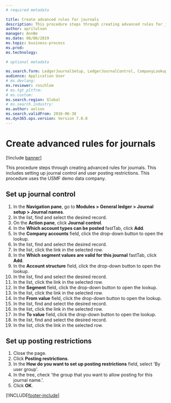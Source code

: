 ```yaml
--- 
# required metadata 
 
title: Create advanced rules for journals
description: This procedure steps through creating advanced rules for journals. 
author: aprilolson
manager: AnnBe 
ms.date: 08/08/2019
ms.topic: business-process 
ms.prod:  
ms.technology:  
 
# optional metadata 
 
ms.search.form: LedgerJournalSetup, LedgerJournalControl, CompanyLookup, LedgerJournalPostControl   
audience: Application User 
# ms.devlang:  
ms.reviewer: roschlom
# ms.tgt_pltfrm:  
# ms.custom:  
ms.search.region: Global
# ms.search.industry: 
ms.author: aolson
ms.search.validFrom: 2016-06-30 
ms.dyn365.ops.version: Version 7.0.0 
---
```

# Create advanced rules for journals

[!include [banner](../../includes/banner.md)]

This procedure steps through creating advanced rules for journals. This includes setting up journal control and user posting restrictions. This procedure uses the USMF demo data company.


## Set up journal control
1. In the **Navigation pane**, go to **Modules > General ledger > Journal setup > Journal names**.
2. In the list, find and select the desired record.
3. On the **Action pane**, click **Journal control**.
4. In the **Which account types can be posted** fastTab, click **Add**.
5. In the **Company accounts** field, click the drop-down button to open the lookup.
6. In the list, find and select the desired record.
7. In the list, click the link in the selected row.
8. In the **Which segment values are valid for this journal** fastTab, click **Add**.
9. In the **Account structure** field, click the drop-down button to open the lookup.
10. In the list, find and select the desired record.
11. In the list, click the link in the selected row.
12. In the **Segment** field, click the drop-down button to open the lookup.
13. In the list, click the link in the selected row.
14. In the **From value** field, click the drop-down button to open the lookup.
15. In the list, find and select the desired record.
16. In the list, click the link in the selected row.
17. In the **To value** field, click the drop-down button to open the lookup.
18. In the list, find and select the desired record.
19. In the list, click the link in the selected row.

## Set up posting restrictions
1. Close the page.
2. Click **Posting restrictions**.
3. In the **How do you want to set up posting restrictions** field, select 'By user group'.
4. In the tree, check 'the group that you want to allow posting for this journal name.'.
5. Click **OK**.



[!INCLUDE[footer-include](../../../includes/footer-banner.md)]